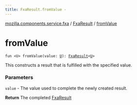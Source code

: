 ```yaml
---
title: FxaResult.fromValue - 
---
```


[mozilla.components.service.fxa](../index.html) / [FxaResult](index.html) / [fromValue](./from-value.html)

# fromValue

`fun <U> fromValue(value: `[`U`](from-value.html#U)`): `[`FxaResult`](index.html)`<`[`U`](from-value.html#U)`>`

This constructs a result that is fulfilled with the specified value.

### Parameters

`value` - The value used to complete the newly created result.

**Return**
The completed [FxaResult](index.html)

